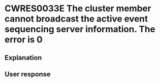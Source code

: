 # CWRES0033E The cluster member cannot broadcast the active event sequencing server information. The error is 0

## Explanation

## User response